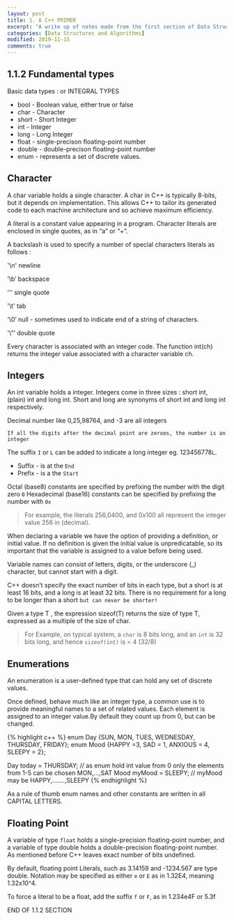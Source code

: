 ```yaml
---
layout: post
title: 1. A C++ PRIMER
excerpt: "A write up of notes made from the first section of Data Structures and Algorithms book"
categories: [Data Structures and Algorithms]
modified: 2019-11-15
comments: true
---
```


## 1.1.2 Fundamental types

Basic data types : or INTEGRAL TYPES

* bool - Boolean value, either true or false
* char - Character
* short - Short Integer
* int - Integer
* long - Long Integer
* float - single-precison floating-point number
* double - double-precison floating-point number
* enum - represents a set of discrete values.

## Character

A char variable holds a single character. A char in C++ is typically 8-bits, but it depends on implementation. This allows C++ to tailor its generated code to each machine architecture and so achieve maximum efficiency. 

A literal is a constant value appearing in a program. Character literals are enclosed in single quotes, as in “a” or “+”. 

A backslash is used to specify a number of special characters literals as follows :

'\n' newline

’\b’ backspace

‘\'' single quote

'\t' tab

‘\0’ null - sometimes used to indicate end of a string of characters. 

'\”’ double quote

Every character is associated with an integer code. The function int(ch) returns the integer value associated with a character variable ch.

## Integers

An int variable holds a integer. Integers come in three sizes : short int, (plain) int and long int. Short and long are synonyms of short int and long int respectively. 

Decimal number like 0,25,98764, and -3 are all integers 

`If all the digits after the decimal point are zeroes, the number is an integer` 

The suffix `I` or `L` can be added to indicate a long integer eg. 123456778`L`. 

* Suffix - is at the `End` 
* Prefix - is a the `Start`

Octal (base8) constants are specified by prefixing the number with the digit zero `0`
Hexadecimal (base16) constants can be specified by prefixing the number with `0x`

> For example, the literals 256,0400, and 0x100 all represent the integer value 256 in (decimal).

When declaring a variable we have the option of providing a definition, or initial value. If no definition is given the initial value is unpredicatable, so its important that the variable is assigned to a value before being used.

Variable names can consist of letters, digits, or the underscore (_) character, but cannot start with a digit.

C++ doesn’t specify the exact number of bits in each type, but a short is at least 16 bits, and a long is at least 32 bits. There is no requirement for a long to be longer than a short `but can never be shorter!` 

Given a type T , the expression sizeof(T) returns the size of type T, expressed as a multiple of the size of char. 

> For Example, on typical system, a `char` is 8 bits long, and an `int` is 32 bits long, and hence `sizeof(int)` is = 4 (32/8)

## Enumerations

An enumeration is a user-defined type that can hold any set of discrete values.

Once defined, behave much like an integer type, a common use is to provide meaningful names to a set of related values. Each element is assigned to an integer value.By default they count up from 0, but can be changed.

{% highlight c++ %}
enum Day {SUN, MON, TUES, WEDNESDAY, THURSDAY, FRIDAY};
enum Mood {HAPPY =3, SAD = 1, ANXIOUS = 4, SLEEPY = 2}; 

Day today = THURSDAY;  // as enum hold int value from 0 only the elements from 1-5 can be chosen MON,…,SAT
Mood myMood = SLEEPY; // myMood may be HAPPY,…….,SLEEPY
{% endhighlight %} 

As a rule of thumb enum names and other constants are written in all CAPITAL LETTERS.

## Floating Point

A variable of type `float` holds a single-precision floating-point number, and a variable of type double holds a double-precision floating-point number. As mentioned before C++ leaves exact number of bits undefined.

By default, floating point Literals, such as 3.14159 and -1234.567 are type double. Notation may be specified as either `e` or `E` as in 1.32E4, meaning 1.32x10^4.

To force a literal to be a float, add the suffix `f` or `F`, as in 1.234e4F or 5.3f

END OF 1.1.2 SECTION
  






